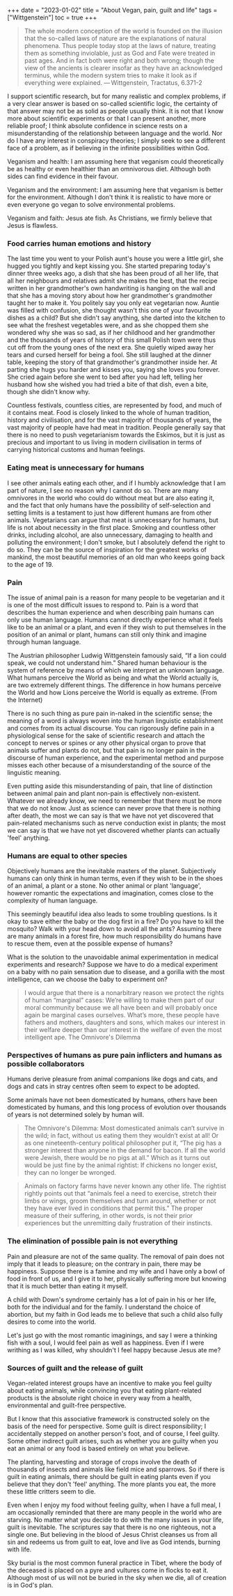 +++
date = "2023-01-02"
title = "About Vegan, pain, guilt and life"
tags = ["Wittgenstein"]
toc = true
+++

> The whole modern conception of the world is founded on the illusion that the so-called laws of nature are the explanations of natural phenomena. Thus people today stop at the laws of nature, treating them as something inviolable, just as God and Fate were treated in past ages. And in fact both were right and both wrong; though the view of the ancients is clearer insofar as they have an acknowledged terminus, while the modern system tries to make it look as if everything were explained.
— Wittgenstein, Tractatus, 6.371-2

I support scientific research, but for many realistic and complex problems, if a very clear answer is based on so-called scientific logic, the certainty of that answer may not be as solid as people usually think. It is not that I know more about scientific experiments or that I can present another, more reliable proof; I think absolute confidence in science rests on a misunderstanding of the relationship between language and the world. Nor do I have any interest in conspiracy theories; I simply seek to see a different face of a problem, as if believing in the infinite possibilities within God.

Veganism and health: I am assuming here that veganism could theoretically be as healthy or even healthier than an omnivorous diet. Although both sides can find evidence in their favour.

Veganism and the environment: I am assuming here that veganism is better for the environment. Although I don't think it is realistic to have more or even everyone go vegan to solve environmental problems.

Veganism and faith: Jesus ate fish. As Christians, we firmly believe that Jesus is flawless.


### Food carries human emotions and history

The last time you went to your Polish aunt's house you were a little girl, she hugged you tightly and kept kissing you. She started preparing today's dinner three weeks ago, a dish that she has been proud of all her life, that all her neighbours and relatives admit she makes the best, that the recipe written in her grandmother's own handwriting is hanging on the wall and that she has a moving story about how her grandmother's grandmother taught her to make it. You politely say you only eat vegetarian now. Auntie was filled with confusion, she thought wasn't this one of your favourite dishes as a child? But she didn't say anything, she darted into the kitchen to see what the freshest vegetables were, and as she chopped them she wondered why she was so sad, as if her childhood and her grandmother and the thousands of years of history of this small Polish town were thus cut off from the young ones of the next era. She quietly wiped away her tears and cursed herself for being a fool. She still laughed at the dinner table, keeping the story of that grandmother's grandmother inside her. At parting she hugs you harder and kisses you, saying she loves you forever. She cried again before she went to bed after you had left, telling her husband how she wished you had tried a bite of that dish, even a bite, though she didn't know why.

Countless festivals, countless cities, are represented by food, and much of it contains meat. Food is closely linked to the whole of human tradition, history and civilisation, and for the vast majority of thousands of years, the vast majority of people have had meat in tradition. People generally say that there is no need to push vegetarianism towards the Eskimos, but it is just as precious and important to us living in modern civilisation in terms of carrying historical customs and human feelings.

### Eating meat is unnecessary for humans

I see other animals eating each other, and if I humbly acknowledge that I am part of nature, I see no reason why I cannot do so. There are many omnivores in the world who could do without meat but are also eating it, and the fact that only humans have the possibility of self-selection and setting limits is a testament to just how different humans are from other animals. Vegetarians can argue that meat is unnecessary for humans, but life is not about necessity in the first place. Smoking and countless other drinks, including alcohol, are also unnecessary, damaging to health and polluting the environment; I don't smoke, but I absolutely defend the right to do so. They can be the source of inspiration for the greatest works of mankind, the most beautiful memories of an old man who keeps going back to the age of 19.


### Pain

The issue of animal pain is a reason for many people to be vegetarian and it is one of the most difficult issues to respond to. Pain is a word that describes the human experience and when describing pain humans can only use human language. Humans cannot directly experience what it feels like to be an animal or a plant, and even if they wish to put themselves in the position of an animal or plant, humans can still only think and imagine through human language.

The Austrian philosopher Ludwig Wittgenstein famously said, “If a lion could speak, we could not understand him.”
Shared human behaviour is the system of reference by means of which we interpret an unknown language. What humans perceive the World as being and what the World actually is, are two extremely different things. The difference in how humans perceive the World and how Lions perceive the World is equally as extreme. (From the Internet)

There is no such thing as pure pain in-naked in the scientific sense; the meaning of a word is always woven into the human linguistic establishment and comes from its actual discourse. You can rigorously define pain in a physiological sense for the sake of scientific research and attach the concept to nerves or spines or any other physical organ to prove that animals suffer and plants do not, but that pain is no longer pain in the discourse of human experience, and the experimental method and purpose misses each other because of a misunderstanding of the source of the linguistic meaning.

Even putting aside this misunderstanding of pain, that line of distinction between animal pain and plant non-pain is effectively non-existent. Whatever we already know, we need to remember that there must be more that we do not know. Just as science can never prove that there is nothing after death, the most we can say is that we have not yet discovered that pain-related mechanisms such as nerve conduction exist in plants; the most we can say is that we have not yet discovered whether plants can actually 'feel' anything.

### Humans are equal to other species

Objectively humans are the inevitable masters of the planet. Subjectively humans can only think in human terms, even if they wish to be in the shoes of an animal, a plant or a stone. No other animal or plant 'language', however romantic the expectations and imagination, comes close to the complexity of human language.

This seemingly beautiful idea also leads to some troubling questions. Is it okay to save either the baby or the dog first in a fire? Do you have to kill the mosquito? Walk with your head down to avoid all the ants? Assuming there are many animals in a forest fire, how much responsibility do humans have to rescue them, even at the possible expense of humans?

What is the solution to the unavoidable animal experimentation in medical experiments and research? Suppose we have to do a medical experiment on a baby with no pain sensation due to disease, and a gorilla with the most intelligence, can we choose the baby to experiment on?

> I would argue that there is a nonarbitrary reason we protect the rights of human “marginal” cases: We’re willing to make them part of our moral community because we all have been and will probably once again be marginal cases ourselves. What’s more, these people have fathers and mothers, daughters and sons, which makes our interest in their welfare deeper than our interest in the welfare of even the most intelligent ape.           The Omnivore's Dilemma

### Perspectives of humans as pure pain inflicters and humans as possible collaborators

Humans derive pleasure from animal companions like dogs and cats, and dogs and cats in stray centres often seem to expect to be adopted.

Some animals have not been domesticated by humans, others have been domesticated by humans, and this long process of evolution over thousands of years is not determined solely by human will.



> The Omnivore's Dilemma:
> Most domesticated animals can’t survive in the wild; in fact, without us eating them they wouldn’t exist at all! Or as one nineteenth-century political philosopher put it, “The pig has a stronger interest than anyone in the demand for bacon. If all the world were Jewish, there would be no pigs at all.” Which as it turns out would be just fine by the animal rightist: If chickens no longer exist, they can no longer be wronged.

> Animals on factory farms have never known any other life. The rightist rightly points out that “animals feel a need to exercise, stretch their limbs or wings, groom themselves and turn around, whether or not they have ever lived in conditions that permit this.” The proper measure of their suffering, in other words, is not their prior experiences but the unremitting daily frustration of their instincts.

### The elimination of possible pain is not everything

Pain and pleasure are not of the same quality. The removal of pain does not imply that it leads to pleasure; on the contrary in pain, there may be happiness. Suppose there is a famine and my wife and I have only a bowl of food in front of us, and I give it to her, physically suffering more but knowing that it is much better than eating it myself.

A child with Down's syndrome certainly has a lot of pain in his or her life, both for the individual and for the family. I understand the choice of abortion, but my faith in God leads me to believe that such a child also fully desires to come into the world.

Let's just go with the most romantic imaginings, and say I were a thinking fish with a soul, I would feel pain as well as happiness. Even if I were writhing as I was killed, why shouldn't I feel happy because Jesus ate me?

### Sources of guilt and the release of guilt

Vegan-related interest groups have an incentive to make you feel guilty about eating animals, while convincing you that eating plant-related products is the absolute right choice in every way from a health, environmental and guilt-free perspective.

But I know that this associative framework is constructed solely on the basis of the need for perspective. Some guilt is direct responsibility; I accidentally stepped on another person's foot, and of course, I feel guilty. Some other indirect guilt arises, such as whether you are guilty when you eat an animal or any food is based entirely on what you believe.

The planting, harvesting and storage of crops involve the death of thousands of insects and animals like field mice and sparrows. So if there is guilt in eating animals, there should be guilt in eating plants even if you believe that they don't 'feel' anything. The more plants you eat, the more these little critters seem to die.

Even when I enjoy my food without feeling guilty, when I have a full meal, I am occasionally reminded that there are many people in the world who are starving. No matter what you decide to do with the many issues in your life, guilt is inevitable. The scriptures say that there is no one righteous, not a single one. But believing in the blood of Jesus Christ cleanses us from all sin and redeems us from guilt to eat, love and live as God intends, burning with life.

Sky burial is the most common funeral practice in Tibet, where the body of the deceased is placed on a pyre and vultures come in flocks to eat it. Although most of us will not be buried in the sky when we die, all of creation is in God's plan.






